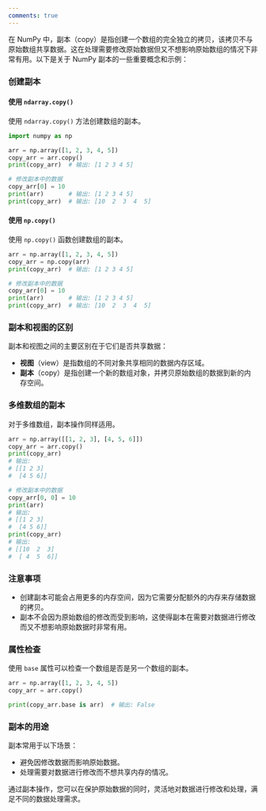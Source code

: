 ```yaml
---
comments: true
---
```


在 NumPy 中，副本（copy）是指创建一个数组的完全独立的拷贝，该拷贝不与原始数组共享数据。这在处理需要修改原始数据但又不想影响原始数组的情况下非常有用。以下是关于 NumPy 副本的一些重要概念和示例：

### 创建副本

#### 使用 `ndarray.copy()`

使用 `ndarray.copy()` 方法创建数组的副本。

```python
import numpy as np

arr = np.array([1, 2, 3, 4, 5])
copy_arr = arr.copy()
print(copy_arr)  # 输出: [1 2 3 4 5]

# 修改副本中的数据
copy_arr[0] = 10
print(arr)       # 输出: [1 2 3 4 5]
print(copy_arr)  # 输出: [10  2  3  4  5]
```

#### 使用 `np.copy()`

使用 `np.copy()` 函数创建数组的副本。

```python
arr = np.array([1, 2, 3, 4, 5])
copy_arr = np.copy(arr)
print(copy_arr)  # 输出: [1 2 3 4 5]

# 修改副本中的数据
copy_arr[0] = 10
print(arr)       # 输出: [1 2 3 4 5]
print(copy_arr)  # 输出: [10  2  3  4  5]
```

### 副本和视图的区别

副本和视图之间的主要区别在于它们是否共享数据：

- **视图**（view）是指数组的不同对象共享相同的数据内存区域。
- **副本**（copy）是指创建一个新的数组对象，并拷贝原始数组的数据到新的内存空间。

### 多维数组的副本

对于多维数组，副本操作同样适用。

```python
arr = np.array([[1, 2, 3], [4, 5, 6]])
copy_arr = arr.copy()
print(copy_arr)
# 输出:
# [[1 2 3]
#  [4 5 6]]

# 修改副本中的数据
copy_arr[0, 0] = 10
print(arr)
# 输出:
# [[1 2 3]
#  [4 5 6]]
print(copy_arr)
# 输出:
# [[10  2  3]
#  [ 4  5  6]]
```

### 注意事项

- 创建副本可能会占用更多的内存空间，因为它需要分配额外的内存来存储数据的拷贝。
- 副本不会因为原始数组的修改而受到影响，这使得副本在需要对数据进行修改而又不想影响原始数据时非常有用。

### 属性检查

使用 `base` 属性可以检查一个数组是否是另一个数组的副本。

```python
arr = np.array([1, 2, 3, 4, 5])
copy_arr = arr.copy()

print(copy_arr.base is arr)  # 输出: False
```

### 副本的用途

副本常用于以下场景：
- 避免因修改数据而影响原始数据。
- 处理需要对数据进行修改而不想共享内存的情况。

通过副本操作，您可以在保护原始数据的同时，灵活地对数据进行修改和处理，满足不同的数据处理需求。